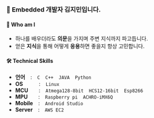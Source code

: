 ### 🌱 Embedded 개발자 김지민입니다. 

#### 👦 Who am I
- 하나를 배우더라도 **의문**을 가지며 주변 지식까지 파고듭니다.
- 얻은 **지식**을 통해 어떻게 **응용**하면 좋을지 항상 고민합니다.

#### 🛠 Technical Skills
- **언어** : `C` `C++` `JAVA` `Python`
- **OS**   : `Linux`
- **MCU**  : `Atmega128-8bit` `HCS12-16bit` `Esp8266`
- **MPU**  : `Raspberry pi` `ACHRO-iMX6Q`
- **Mobile** : `Android Studio`
- **Server** : `AWS EC2`

<!--
**JiMin4210/JiMin4210** is a ✨ _special_ ✨ repository because its `README.md` (this file) appears on your GitHub profile.

Here are some ideas to get you started:

- 🔭 I’m currently working on ...
- 🌱 I’m currently learning ...
- 👯 I’m looking to collaborate on ...
- 🤔 I’m looking for help with ...
- 💬 Ask me about ...
- 📫 How to reach me: ...
- 😄 Pronouns: ...
- ⚡ Fun fact: ...
-->

